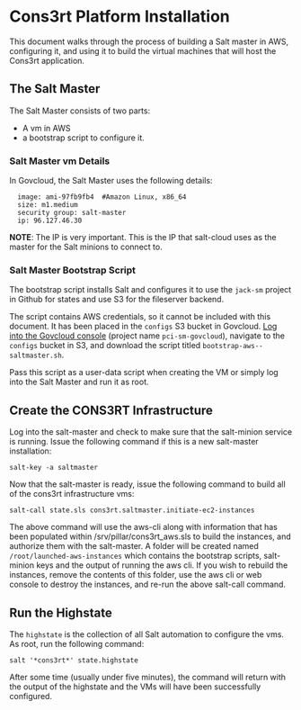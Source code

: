 # Cons3rt Platform Installation

This document walks through the process of building a Salt master in AWS,
configuring it, and using it to build the virtual machines that will host
the Cons3rt application.

## The Salt Master
The Salt Master consists of two parts: 

- A vm in AWS
- a bootstrap script to configure it.

### Salt Master vm Details
In Govcloud, the Salt Master uses the following details:

```
  image: ami-97fb9fb4  #Amazon Linux, x86_64
  size: m1.medium
  security group: salt-master
  ip: 96.127.46.30
```

**NOTE**: The IP is very important. This is the IP that salt-cloud uses as the master for the Salt minions to connect to.

### Salt Master Bootstrap Script
The bootstrap script installs Salt and configures it to use the `jack-sm` project in Github for states and use S3 for the fileserver backend.

The script contains AWS credentials, so it cannot be included
with this document. It has been placed in the `configs` S3 bucket in
Govcloud. [Log into the Govcloud console](https://signin.amazonaws-us-gov.com) (project name `pci-sm-govcloud`),
navigate to the `configs` bucket in S3, and download the script titled `bootstrap-aws--saltmaster.sh`.

Pass this script as a user-data script when creating the VM or simply log into the Salt Master and run it as root. 

## Create the CONS3RT Infrastructure
Log into the salt-master and check to make sure that the salt-minion service is running. Issue the following command if this is a new salt-master installation:

```
salt-key -a saltmaster
```

Now that the salt-master is ready, issue the following command to build all of the cons3rt infrastructure vms:

```
salt-call state.sls cons3rt.saltmaster.initiate-ec2-instances
```

The above command will use the aws-cli along with information that has been populated within /srv/pillar/cons3rt_aws.sls to build the instances, and authorize
them with the salt-master. A folder will be created named `/root/launched-aws-instances` which contains the bootstrap scripts, salt-minion
keys and the output of running the aws cli. If you wish to rebuild the instances, remove the contents of this folder, use the aws cli or web console
 to destroy the instances, and re-run the above salt-call command. 

## Run the Highstate
The `highstate` is the collection of all Salt automation to configure the vms. As root, run the following command:

```
salt '*cons3rt*' state.highstate
```

After some time (usually under five minutes), the command will return with the output of the highstate and the VMs will have been successfully configured.
